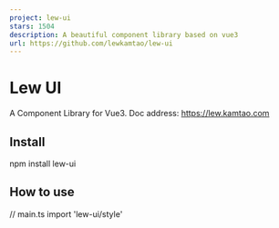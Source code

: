 ```yaml
---
project: lew-ui
stars: 1504
description: A beautiful component library based on vue3
url: https://github.com/lewkamtao/lew-ui
---
```


Lew UI
======

A Component Library for Vue3. Doc address: https://lew.kamtao.com

Install
-------

npm install lew-ui

How to use
----------

// main.ts
import 'lew-ui/style'

<script setup lang="ts">
// page.vue
import { LewButton } from 'lew-ui'
</script\>

<template\>
  <LewButton text\="Submit" />
</template\>

Open Source Libraries
---------------------

Lew UI uses the following open source libraries:

-   Tippy.js: For creating tooltips and popovers
-   Lucide: Provides a clean and beautiful icon set
-   VueUse: Collection of Vue Composition API utilities
-   Day.js: Lightweight library for date manipulation
-   Yup: Object schema validation library
-   vue-virt-list: Virtual list

We are grateful for the support these excellent open source projects provide to Lew UI.

License
-------

Lew UI is open source software licensed as MIT.
